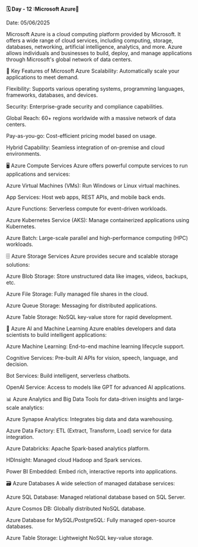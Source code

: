 **🗓 Day - 12 :Microsoft Azure🚀**

Date: 05/06/2025

Microsoft Azure is a cloud computing platform provided by Microsoft. It offers a wide range of cloud services, including computing, storage, databases, networking, artificial intelligence, analytics, and more. Azure allows individuals and businesses to build, deploy, and manage applications through Microsoft's global network of data centers.

🚀 Key Features of Microsoft Azure
Scalability: Automatically scale your applications to meet demand.

Flexibility: Supports various operating systems, programming languages, frameworks, databases, and devices.

Security: Enterprise-grade security and compliance capabilities.

Global Reach: 60+ regions worldwide with a massive network of data centers.

Pay-as-you-go: Cost-efficient pricing model based on usage.

Hybrid Capability: Seamless integration of on-premise and cloud environments.

🖥️ Azure Compute Services
Azure offers powerful compute services to run applications and services:

Azure Virtual Machines (VMs): Run Windows or Linux virtual machines.

App Services: Host web apps, REST APIs, and mobile back ends.

Azure Functions: Serverless compute for event-driven workloads.

Azure Kubernetes Service (AKS): Manage containerized applications using Kubernetes.

Azure Batch: Large-scale parallel and high-performance computing (HPC) workloads.

🗄️ Azure Storage Services
Azure provides secure and scalable storage solutions:

Azure Blob Storage: Store unstructured data like images, videos, backups, etc.

Azure File Storage: Fully managed file shares in the cloud.

Azure Queue Storage: Messaging for distributed applications.

Azure Table Storage: NoSQL key-value store for rapid development.

🧠 Azure AI and Machine Learning
Azure enables developers and data scientists to build intelligent applications:

Azure Machine Learning: End-to-end machine learning lifecycle support.

Cognitive Services: Pre-built AI APIs for vision, speech, language, and decision.

Bot Services: Build intelligent, serverless chatbots.

OpenAI Service: Access to models like GPT for advanced AI applications.

📊 Azure Analytics and Big Data
Tools for data-driven insights and large-scale analytics:

Azure Synapse Analytics: Integrates big data and data warehousing.

Azure Data Factory: ETL (Extract, Transform, Load) service for data integration.

Azure Databricks: Apache Spark-based analytics platform.

HDInsight: Managed cloud Hadoop and Spark services.

Power BI Embedded: Embed rich, interactive reports into applications.

🗃️ Azure Databases
A wide selection of managed database services:

Azure SQL Database: Managed relational database based on SQL Server.

Azure Cosmos DB: Globally distributed NoSQL database.

Azure Database for MySQL/PostgreSQL: Fully managed open-source databases.

Azure Table Storage: Lightweight NoSQL key-value storage.

